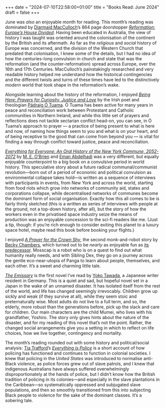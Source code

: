+++
date = "2024-07-10T22:58:00+01:00"
title = "Books Read: June 2024"
draft = false
+++

June was _also_ an enjoyable month for reading. This month’s reading was dominated by  [Diarmaid MacCulloch](https://www.theology.ox.ac.uk/people/diarmaid-macculloch)’s  864 page doorstopper *[Reformation: Europe’s House Divided](https://uk.bookshop.org/p/books/reformation-europe-s-house-divided-1490-1700-diarmaid-macculloch/2626023?ean=9780140285345)*. Having been educated in Australia, the view of history I was taught was oriented around the colonisation of the continent by the British and its aftermath. As far as the _religious_ and _social_ history of Europe was concerned, and the division of the Western Church that predated that colonisation, I knew some of the details, but I had no idea of how the centuries-long convulsion in church and state that was the reformation (and the counter-reformation) spread across Europe, over the 16th and 17th Centuries. MacCulloch’s painstakingly researched and very readable history helped me understand how the historical contingencies and the different twists and turns of these times have led to the distinctively _modern_ world that took shape in the reformation’s wake.

<!--more-->

Alongside learning about the history of the reformation, I enjoyed *[Being Here: Prayers for Curiosity, Justice and Love](https://uk.bookshop.org/p/books/being-here-prayers-for-curiosity-justice-and-love-padraig-o-tuama/7641298?ean=9780802883476)* by the Irish poet and theologian [Pádraig Ó Tuama](https://www.padraigotuama.com).  Ó Tuama has been active for many years in peace and reconciliation work between Protestant and Catholic communities in Northern Ireland, and while this little set of prayers and reflections does not tackle sectarian conflict head-on, you can see, in Ó Tuama’s approach to prayer — a practice of being present to what is here and now, of naming how things seem to you and what is on your heart, and of being receptive to the good that can come from beyond you — is vital for finding a way through conflict toward justice, peace and reconciliation.

*[Everything for Everyone: An Oral History of the New York Commune, 2052-2072](https://www.commonnotions.org/everything-for-everyone)* by [M. E. O’Brien](https://genderhorizon.com) and [Eman Abdelhadi](https://humdev.uchicago.edu/directory/Eman-Abdelhadi) was a very different, but equally enjoyable counterpoint to a big book on a convulsive period in world history. This  speculative story about a future radical communal/communist revolution—born out of a period of economic and political convulsion as environmental collapse takes hold—is written as a sequence of interviews with participants in events, from New York and across the world, starting from food riots which grow into networks of community aid, states and corporations collapse, while decentralised networks of communes become the dominant form of social organisation. Exactly how this all comes to be is fairly thinly sketched (this is a written as series of interviews with people at the ground, not a top-down history, after all), but the story of how the workers even in the privatised space industry seize the means of production was an enjoyable concession to the sci-fi readers like me. (Just a tip, though: if you’re rich enough to consider exiting this planet to a luxury space hotel, maybe read this book before booking your flights.)

I enjoyed *[A Prayer for the Crown Shy](https://uk.bookshop.org/p/books/a-prayer-for-the-crown-shy-becky-chambers/7073420?ean=9781250236234)*, the second monk-and-robot story by [Becky Chambers](https://www.otherscribbles.com), which turned out to be *nearly* as enjoyable fun as [its predecessor](https://uk.bookshop.org/p/books/a-psalm-for-the-wild-built-becky-chambers/6077073?ean=9781250236210). Mosscap is a robot who is on a quest to find out what humanity really needs, and with Sibling Dex, they go on a journey across the gentle eco-near-utopia of Panga to learn about people, themselves, and each other. It’s a sweet and charming little tale. 

[*The Emissary*](https://www.amazon.co.uk/Emissary-Yoko-Tawada/dp/0811227626/consequentlyorg) is the first novel I’ve read by [Yoko Tawada](http://yokotawada.de/english/), a Japanese writer resident in Germany. This is a quiet and sad, but hopeful novel set in a Japan in the wake of an unnamed disaster. It has isolated itself from the rest of the world, and life has changed seemingly irrevocably. Children grow up sickly and weak (if they survive at all), while they seem stoic and preternaturally wise. Most adults do not live to a full term, and so, the elderly, more robust than the generations before, pick up the slack and care for children. Our main characters are the child Mumei, who lives with his grandfather, Yoshiro. The story only gives hints about the nature of the disaster, and for my reading of this novel that’s not the point. Rather, the changed social arrangements give you a setting in which to reflect on life choices, how we live together, contingency and mortality.

The month’s reading rounded out with some history and political/social analysis: [Tia Trafford](https://www.uca.ac.uk/about-us/our-staff/dr-tia-trafford/)’s  *[Everything is Police](https://www.upress.umn.edu/book-division/books/everything-is-police)* is a short account of how policing has functioned and continues to function in colonial societies. I knew that policing in the *United States* was introduced to normalise anti-Black violence, as police forces grew out of slave patrols, and I knew that indigenous Australians have always suffered overwhelmingly disproportionately at the hands of police, but I didn’t know how the British tradition of policing in its colonies—and especially in the slave plantations in the Caribbean—so systematically oppressed and subjugated slave populations, and then so smoothly transitioned from this into subjecting Black people to violence for the sake of the dominant classes. It’s a sobering tale.

